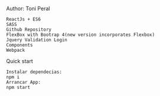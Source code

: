 Author: Toni Peral

    ReactJs + ES6
    SASS
    Github Repository
    FlexBox with Bootrap 4(new version incorporates Flexbox)
    Jquery Validation Login
    Components
    Webpack


Quick start

    Instalar dependecias:
    npm i
    Arrancar App:
    npm start
